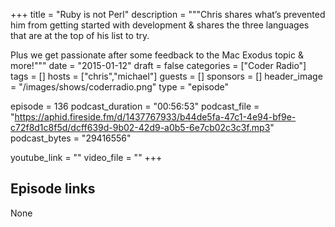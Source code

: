 +++
title = "Ruby is not Perl"
description = """Chris shares what’s prevented him from getting started with development & shares the three languages that are at the top of his list to try.

Plus we get passionate after some feedback to the Mac Exodus topic & more!"""
date = "2015-01-12"
draft = false
categories = ["Coder Radio"]
tags = []
hosts = ["chris","michael"]
guests = []
sponsors = []
header_image = "/images/shows/coderradio.png"
type = "episode"

episode = 136
podcast_duration = "00:56:53"
podcast_file = "https://aphid.fireside.fm/d/1437767933/b44de5fa-47c1-4e94-bf9e-c72f8d1c8f5d/dcff639d-9b02-42d9-a0b5-6e7cb02c3c3f.mp3"
podcast_bytes = "29416556"

youtube_link = ""
video_file = ""
+++

## Episode links

None

